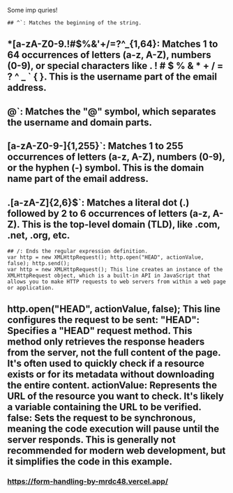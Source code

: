 Some imp quries!


	## ^`: Matches the beginning of the string.							
##	*[a-zA-Z0-9.!#$%&'+/=?^_{1,64}: Matches 1 to 64 occurrences of letters (a-z, A-Z), numbers (0-9), or special characters like . ! # $ % & * + / = ? ^ _ ` { }. This is the username part of the email address.																								
##	@`: Matches the "@" symbol, which separates the username and domain parts.																								
##	[a-zA-Z0-9-]{1,255}`: Matches 1 to 255 occurrences of letters (a-z, A-Z), numbers (0-9), or the hyphen (-) symbol. This is the domain name part of the email address.																								
##	.[a-zA-Z]{2,6}$`: Matches a literal dot (.) followed by 2 to 6 occurrences of letters (a-z, A-Z). This is the top-level domain (TLD), like .com, .net, .org, etc.																								
	## /: Ends the regular expression definition.																								
	var http = new XMLHttpRequest(); http.open("HEAD", actionValue, false); http.send();																								
	var http = new XMLHttpRequest(); This line creates an instance of the XMLHttpRequest object, which is a built-in API in JavaScript that allows you to make HTTP requests to web servers from within a web page or application.																								
																									
##	http.open("HEAD", actionValue, false); This line configures the request to be sent: "HEAD": Specifies a "HEAD" request method. This method only retrieves the response headers from the server, not the full content of the page. It's often used to quickly check if a resource exists or for its metadata without downloading the entire content. actionValue: Represents the URL of the resource you want to check. It's likely a variable containing the URL to be verified. false: Sets the request to be synchronous, meaning the code execution will pause until the server responds. This is generally not recommended for modern web development, but it simplifies the code in this example.	

### https://form-handling-by-mrdc48.vercel.app/

